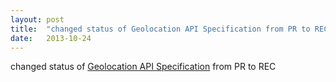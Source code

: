 ```yaml
---
layout: post
title:  "changed status of Geolocation API Specification from PR to REC"
date:   2013-10-24
---
```


changed status of [Geolocation API Specification](http://www.w3.org/TR/geolocation-API/) from PR to REC

